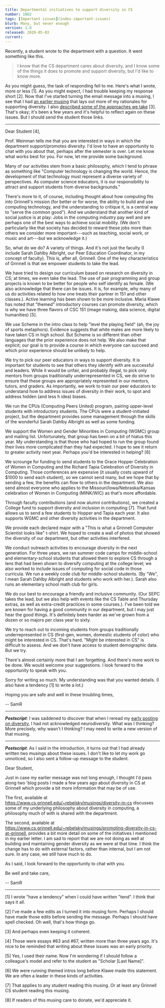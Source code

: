 ```yaml
---
title: Departmental initiatives to support diversity in CS
number: 1062
tags: [Important issues](index-important-issues)
blurb: Many, but never enough
version: 1.0
released: 2020-05-03
current: 
---
```

Recently, a student wrote to the department with a question.  It went
something like this.

> I know that the CS department cares about diversity, and I know some
of the things it does to promote and support diversity, but I'd like to
know more.

As you might guess, the task of responding fell to me.  Here's what
I wrote, more or less [1].  As you might expect, I had trouble
keeping my response short [2].  Now that I've started turning the
email message into a musing, I see that I had [an earlier
musing](diversity-in-cs) that lays out more of my rationales for
supporting diversity.  I also [described some of the approaches we
take](promoting-diversity-in-cs-at-grinnell) [3].  That's okay;
it's been a few years and it's helpful to reflect again on these
issues.  But I should send the student those links.

---

Dear Student [4],

Prof. Weinman tells me that you are interested in ways in which the department support/promotes diversity.  I'd love to have an opportunity to chat with you about that, perhaps after the semester is over.  Let me know what works best for you.  For now, let me provide some background.

Many of our activities stem from a basic philosophy, which I tend to phrase as something like "Computer technology is changing the world. Hence, the development of that technology must represent a diverse variety of perspectives.  As computer science educators, it is our responsibility to attract and support students from diverse backgrounds."

There's more to it, of course, including thought about how computing fits into Grinnell's mission (for better or for worse, the ability to build and use computing technology, and the understanding to critique it, is a central way to "serve the common good").  And we understand that another kind of social justice is at play: Jobs in the computing industry pay well and are perhaps one of the best ways to achieve social mobility.  (We don't particularly like that society has decided to reward these jobs more than others we consider more important---such as teaching, social work, or music and art---but we acknowledge it.)

So, what do we do?  A variety of things.  And it's not just the faculty (I include Sarah Dahlby Albright, our Peer Education Coordinator, in my concept of faculty).  This is, after all, Grinnell.  One of the key characteristics of Grinnell is that we empower students to take the lead.

We have tried to design our curriculum based on research on diversity in CS; at times, we even take the lead.  The use of pair programming and group projects is known to be better for people who self identify as female.  (We also acknowledge that there can be issues.  It is, for example, why many of us do activities related to how one treats their partner in 151 and other classes.).  Active learning has been shown to be more inclusive.  Maria Klawe has noted that "themed" introductory courses can promote diversity, which is why we have three flavors of CSC 151 (image making, data science, digital humanities) [5].

We use Scheme in the intro class to help "level the playing field" (ah, the joy of sports metaphors).  Evidence suggests that white males are more likely to have taken CS in high school.  But Scheme is so different than other languages that the prior experience does not help.  We also make that explicit; our goal is to provide a course in which everyone can succeed and which prior experience should be unlikely to help.

We try to pick our peer educators in ways to support diversity.  It is important for students to see that others they identify with are successful and leaders.  While it would be unfair, and probably illegal, to pick only mentors from groups traditionally underrepresented in CS, we do strive to ensure that these groups are appropriately represented in our mentors, tutors, and graders.  As importantly, we work to train our peer educators to understand how to address issues of diversity in their work, to spot and address hidden (and less h idea) biases.

We run the CPUs (Computing Peers United) program, pairing upper-level students with introductory students.  The CPUs were a student-initiated project, but the department provides some management through the skills of the wonderful Sarah Dahlby Albright as well as some funding.

We support the Women and Gender Minorities in Computing (WGMC) group and mailing list.  Unfortunately, that group has been on a bit of hiatus this year.  My understanding is that those who had hoped to run the group found their lives more complicated than they had expected. I hope to see it return to greater activity next year.  Perhaps you'd be interested in helping? [6]

We scrounge for funding to send students to the Grace Hopper Celebration of Women in Computing and the Richard Tapia Celebration of Diversity in Computing.  Those conferences are expensive (it usually costs upward of $1000 to send each student), so we cannot send many, but we hope that by sending a few, the benefits can flow to others in the department.  We also send almost everyone who applies to the Missouri/Iowa/Nebraska/Kansas celebration of Women in Computing (MINK/WIC) as that's more affordable.

Through faculty contributions (and now alumni contributions), we created a College fund to support diversity and inclusion in computing [7].  That fund allows us to send a few students to Hopper and Tapia each year.  It also supports WGMC and other diversity activities in the department.

We provide each declared major with a "This is what a Grinnell Computer Scientist looks like" t-shirt.  We hoped to create a wall of photos that showed the diversity of our department, but other activities interfered.

We conduct outreach activities to encourage diversity in the next generation.  For three years, we ran summer code camps for middle-school and elementary-school students that allowed them to explore CS through a lens that had been shown to diversify computing at the college level; we also worked to include issues of computing for social code in those curricula.  We run a weekly code club for middle-school students.  (By "We", I mean Sarah Dahlby Albright and students who work with her.). Sarah also runs an elementary school math club for girls.

We do our best to encourage a friendly and inclusive community.  (Our SEPC takes the lead, but we also help with events like the CS Table and Thursday extras, as well as extra-credit practices in some courses.). I've been told we are known for having a good community in our department, but I may just hear the good things.  It's definitely been harder as we've grown from a dozen or so majors per class year to sixty.

We try to reach out to incoming students from groups traditionally underrepresented in CS (first-gen, women, domestic students of color) who might be interested in CS.  That's hard.  "Might be interested in CS" is difficult to assess.  And we don't have access to student demographic data.  But we try.

There's almost certainly more that I am forgetting.  And there's more work to be done.  We would welcome your suggestions.  I look forward to the opportunity to speak with you.

Sorry for writing so much.  My understanding was that you wanted details.  (I also have a tendency [1] to write a lot.)

Hoping you are safe and well in these troubling times,

-- SamR

---

**_Postscript_**: I was saddened to discover that when I reread my
[early posting on diversity](https://www.cs.grinnell.edu/~rebelsky/musings/diversity-in-cs), I had not acknowledged neurodiversity.  What was I thinking?
More precisely, why wasn't I thinking?  I may need to write a new version
of that musing.

---

**_Postscript_**: As I said in the introduction, it turns out that I had
already written two musings about these issues.  I don't like to let my
work go unnoticed, so I also sent a follow-up message to the student.

Dear Student,

Just in case my earlier message was not long enough, I thought I'd pass along
two 'blog posts I made a few years ago about diversity in CS at Grinnell
which provide a bit more information that may be of use.

The first, available at <https://www.cs.grinnell.edu/~rebelsky/musings/diversity-in-cs> discusses some of my underlying philosophy about diversity in computing, a philosophy much of with is shared with the department.

The second, available at <https://www.cs.grinnell.edu/~rebelsky/musings/promoting-diversity-in-cs-at-grinnell>, provides a bit more detail on some of the initiatives I mentioned in my earlier letter.  I am sad to report that we are not doing as well at building and maintaining gender diversity as we were at that time.  I think the change has to do with external factors, rather than internal, but I am not sure.  In any case, we still have much to do.

As I said, I look forward to the opportunity to chat with you.

Be well and take care,

-- SamR


---

[1] I wrote "have a tendency" when I could have written "tend".  I think
that says it all.

[2] I've made a few edits as I turned it into musing form.  Perhaps I should have made those edits before sending the message.  Perhaps I should have spell checked.  Oh well, that's how things go.

[3] And perhaps even keeping it coherent.

[4] Those were essays #63 and #67, written more than three years ago.
It's nice to be reminded that writing about these issues was an early
priority.

[5] Yes, I used their name.  Now I'm wondering if I should follow a
colleague's model and refer to the student as "Scholar [Last Name]".

[6] We were running themed intros long before Klawe made this
statement.  We are often a leader in these kinds of activities.

[7] That applies to any student reading this musing.  Or at least any
Grinnell CS student reading this musing.

[8] If readers of this musing care to donate, we'd appreciate it.
